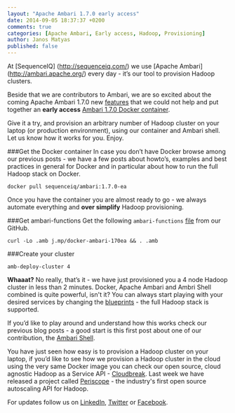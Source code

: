 ```yaml
---
layout: "Apache Ambari 1.7.0 early access"
date: 2014-09-05 18:37:37 +0200
comments: true
categories: [Apache Ambari, Early access, Hadoop, Provisioning]
author: Janos Matyas
published: false
---
```



At [SequenceIQ] (http://sequenceiq.com/) we use [Apache Ambari] (http://ambari.apache.org/) every day - it’s our tool to provision Hadoop clusters. 

Beside that we are contributors to Ambari, we are so excited about the coming Apache Ambari 1.7.0 new [features](https://cwiki.apache.org/confluence/pages/viewpage.action?pageId=30755705) that we could not help and put together an **early access** [Ambari 1.7.0 Docker container](https://github.com/sequenceiq/docker-ambari/tree/1.7.0-ea). 

Give it a try, and provision an arbitrary number of Hadoop cluster on your laptop (or production environment), using our container and Ambari shell. Let us know how it works for you. Enjoy.

###Get the Docker container
In case you don’t have Docker browse among our previous posts - we have a few posts about howto’s, examples and best practices in general for Docker and in particular about how to run the full Hadoop stack on Docker.

```
docker pull sequenceiq/ambari:1.7.0-ea
```

<!--more-->


Once you have the container you are almost ready to go - we always automate everything and **over simplify** Hadoop provisioning. 

###Get ambari-functions
Get the following `ambari-functions` [file](https://github.com/sequenceiq/docker-ambari/blob/1.7.0-ea/ambari-functions) from our GitHub. 
```
curl -Lo .amb j.mp/docker-ambari-170ea && . .amb
```

###Create your cluster 

```
amb-deploy-cluster 4
```

**Whaaat?** No really, that’s it - we have just provisioned you a 4 node Hadoop cluster in less than 2 minutes. Docker, Apache Ambari and Ambri Shell combined is quite powerful, isn't it? You can always start playing with your desired services by changing the [blueprints](https://github.com/sequenceiq/ambari-rest-client/tree/master/src/main/resources/blueprints) - the full Hadoop stack is supported.

If you’d like to play around and understand how this works check our previous blog posts - a good start is this first post about one of our contribution, the [Ambari Shell](http://blog.sequenceiq.com/blog/2014/05/26/ambari-shell/).

You have just seen how easy is to provision a Hadoop cluster on your laptop, if you’d like to see how we provision a Hadoop cluster in the cloud using the very same Docker image you can check our open source, cloud agnostic Hadoop as a Service API - [Cloudbreak](http://blog.sequenceiq.com/blog/2014/07/18/announcing-cloudbreak/). Last week we have released a project called [Periscope](http://blog.sequenceiq.com/blog/2014/08/27/announcing-periscope/) - the industry's first open source autoscaling API for Hadoop.

	
For updates follow us on [LinkedIn](https://www.linkedin.com/company/sequenceiq/), [Twitter](https://twitter.com/sequenceiq) or [Facebook](https://www.facebook.com/sequenceiq).


